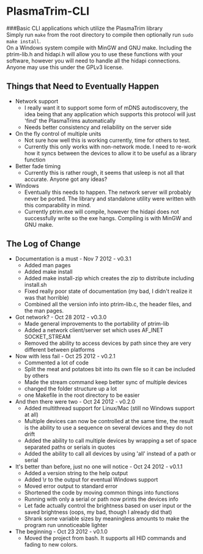 PlasmaTrim-CLI
==============
###Basic CLI applications which utilize the PlasmaTrim library  
Simply run `make` from the root directory to compile then optionally run `sudo make install`.  
On a Windows system compile with MinGW and GNU make.
Including the ptrim-lib.h and hidapi.h will allow you to use these functions with your software, however you will need to handle all the hidapi connections.  
Anyone may use this under the GPLv3 license.  
  
  
Things that Need to Eventually Happen
-------------------------------------
* Network support
    * I really want it to support some form of mDNS autodiscovery, the idea being that any application which supports this protocol will just 'find' the PlasmaTrims automatically
    * Needs better consistency and reliability on the server side
* On the fly control of multiple units
    * Not sure how well this is working currently, time for others to test.
    * Currently this only works with non-network mode. I need to re-work how it syncs between the devices to allow it to be useful as a library function
* Better fade timing
    * Currently this is rather rough, it seems that usleep is not all that accurate. Anyone got any ideas?
* Windows
    * Eventually this needs to happen. The network server will probably never be ported. The library and standalone utility were written with this comparability in mind.
    * Currently ptrim.exe will compile, however the hidapi does not successfully write so the exe hangs. Compiling is with MinGW and GNU make.
  
  
The Log of Change
-----------------
* Documentation is a must - Nov 7 2012 - v0.3.1
    * Added man pages
    * Added make install
    * Added make install-zip which creates the zip to distribute including install.sh
    * Fixed really poor state of documentation (my bad, I didn't realize it was that horrible)
    * Combined all the version info into ptrim-lib.c, the header files, and the man pages.
* Got network? - Oct 28 2012 - v0.3.0
    * Made general improvements to the portability of ptrim-lib
    * Added a network client/server set which uses AF_INET SOCKET_STREAM
    * Removed the ability to access devices by path since they are very different between platforms
* Now with less fail - Oct 25 2012 - v0.2.1
    * Commented a lot of code
    * Split the meat and potatoes bit into its own file so it can be included by others
    * Made the stream command keep better sync of multiple devices
    * changed the folder structure up a lot
    * one Makefile in the root directory to be easier
* And then there were two - Oct 24 2012 - v0.2.0
    * Added multithread support for Linux/Mac (still no Windows support at all)
    * Multiple devices can now be controlled at the same time, the result is the ability to use a sequence on several devices and they do not drift
    * Added the ability to call multiple devices by wrapping a set of space separated paths or serials in quotes
    * Added the ability to call all devices by using 'all' instead of a path or serial
* It's better than before, just no one will notice - Oct 24 2012 - v0.1.1
    * Added a version string to the help output
    * Added \r to the output for eventual Windows support
    * Moved error output to standard error
    * Shortened the code by moving common things into functions
    * Running with only a serial or path now prints the devices info
    * Let fade actually control the brightness based on user input or the saved brightness (oops, my bad, though I already did that)
    * Shrank some variable sizes by meaningless amounts to make the program run unnoticeable lighter
* The beginning - Oct 23 2012 - v0.1.0
    * Moved the project from bash. It supports all HID commands and fading to new colors.